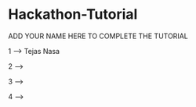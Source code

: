 # Hackathon-Tutorial

ADD YOUR NAME HERE TO COMPLETE THE TUTORIAL





1 --> Tejas Nasa

2 -->

3 --> 

4 -->

